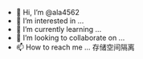 - 👋 Hi, I’m @ala4562
- 👀 I’m interested in ...
- 🌱 I’m currently learning ...
- 💞️ I’m looking to collaborate on ...
- 📫 How to reach me ...
存储空间隔离
<!---
ala4562/ala4562 is a ✨ special ✨ repository because its `README.md` (this file) appears on your GitHub profile.
You can click the Preview link to take a look at your changes.
--->
